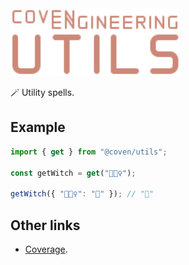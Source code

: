 <img alt="Coven Engineering Utils logo" src="https://raw.githubusercontent.com/covenengineering/libraries/main/@coven/utils/logo.svg" height="108" />

🪄 Utility spells.

## Example

```typescript
import { get } from "@coven/utils";

const getWitch = get("🧙🏻‍♀️");

getWitch({ "🧙🏻‍♀️": "🎃" }); // "🎃"
```

## Other links

- [Coverage](https://coveralls.io/github/covenengineering/libraries).
